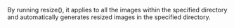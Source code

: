 By running resize(), it applies to all the images within the specified directory and automatically generates resized images in the specified directory.
